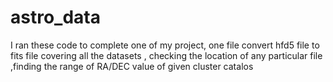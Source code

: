 # astro_data
I ran these code to complete one of my project, one file convert hfd5 file to fits file covering all the datasets , checking the location of any particular file ,finding the range of RA/DEC value of given cluster catalos

